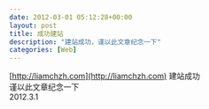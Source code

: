 ```yaml
---
date: 2012-03-01 05:12:28+00:00
layout: post
title: 成功建站
description: "建站成功，谨以此文章纪念一下"
categories: [Web]
---
```


[http://liamchzh.com](http://liamchzh.com) 建站成功  
谨以此文章纪念一下  
2012.3.1
